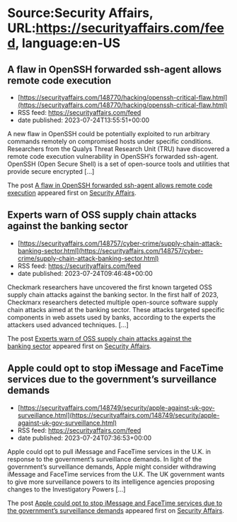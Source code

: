 # Source:Security Affairs, URL:https://securityaffairs.com/feed, language:en-US

## A flaw in OpenSSH forwarded ssh-agent allows remote code execution
 - [https://securityaffairs.com/148770/hacking/openssh-critical-flaw.html](https://securityaffairs.com/148770/hacking/openssh-critical-flaw.html)
 - RSS feed: https://securityaffairs.com/feed
 - date published: 2023-07-24T13:55:51+00:00

<p>A new flaw in OpenSSH could be potentially exploited to run arbitrary commands remotely on compromised hosts under specific conditions. Researchers from the Qualys Threat Research Unit (TRU) have discovered a remote code execution vulnerability in OpenSSH’s forwarded ssh-agent. OpenSSH (Open Secure Shell) is a set of open-source tools and utilities that provide secure encrypted [&#8230;]</p>
<p>The post <a href="https://securityaffairs.com/148770/hacking/openssh-critical-flaw.html" rel="nofollow">A flaw in OpenSSH forwarded ssh-agent allows remote code execution</a> appeared first on <a href="https://securityaffairs.com" rel="nofollow">Security Affairs</a>.</p>

## Experts warn of OSS supply chain attacks against the banking sector
 - [https://securityaffairs.com/148757/cyber-crime/supply-chain-attack-banking-sector.html](https://securityaffairs.com/148757/cyber-crime/supply-chain-attack-banking-sector.html)
 - RSS feed: https://securityaffairs.com/feed
 - date published: 2023-07-24T09:46:48+00:00

<p>Checkmark researchers have uncovered the first known targeted OSS supply chain attacks against the banking sector. In the first half of 2023, Checkmarx researchers detected multiple open-source software supply chain attacks aimed at the banking sector. These attacks targeted specific components in web assets used by banks, according to the experts the attackers used advanced techniques. [&#8230;]</p>
<p>The post <a href="https://securityaffairs.com/148757/cyber-crime/supply-chain-attack-banking-sector.html" rel="nofollow">Experts warn of OSS supply chain attacks against the banking sector</a> appeared first on <a href="https://securityaffairs.com" rel="nofollow">Security Affairs</a>.</p>

## Apple could opt to stop iMessage and FaceTime services due to the government’s surveillance demands
 - [https://securityaffairs.com/148749/security/apple-against-uk-gov-surveillance.html](https://securityaffairs.com/148749/security/apple-against-uk-gov-surveillance.html)
 - RSS feed: https://securityaffairs.com/feed
 - date published: 2023-07-24T07:36:53+00:00

<p>Apple could opt to pull iMessage and FaceTime services in the U.K. in response to the government&#8217;s surveillance demands. In light of the government&#8217;s surveillance demands, Apple might consider withdrawing iMessage and FaceTime services from the U.K. The UK government wants to give more surveillance powers to its intelligence agencies proposing changes to the&#160;Investigatory Powers [&#8230;]</p>
<p>The post <a href="https://securityaffairs.com/148749/security/apple-against-uk-gov-surveillance.html" rel="nofollow">Apple could opt to stop iMessage and FaceTime services due to the government&#8217;s surveillance demands</a> appeared first on <a href="https://securityaffairs.com" rel="nofollow">Security Affairs</a>.</p>

